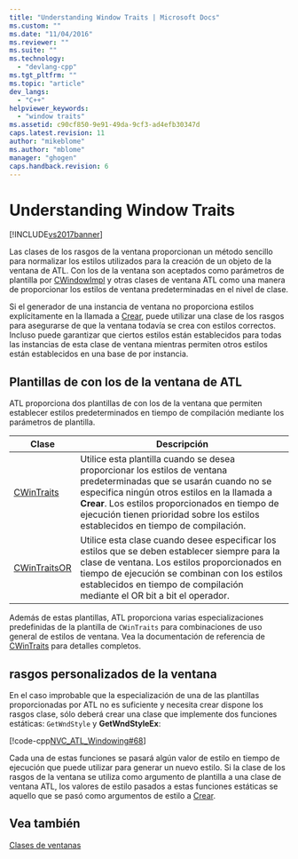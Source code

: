 ```yaml
---
title: "Understanding Window Traits | Microsoft Docs"
ms.custom: ""
ms.date: "11/04/2016"
ms.reviewer: ""
ms.suite: ""
ms.technology: 
  - "devlang-cpp"
ms.tgt_pltfrm: ""
ms.topic: "article"
dev_langs: 
  - "C++"
helpviewer_keywords: 
  - "window traits"
ms.assetid: c90cf850-9e91-49da-9cf3-ad4efb30347d
caps.latest.revision: 11
author: "mikeblome"
ms.author: "mblome"
manager: "ghogen"
caps.handback.revision: 6
---
```

# Understanding Window Traits
[!INCLUDE[vs2017banner](../assembler/inline/includes/vs2017banner.md)]

Las clases de los rasgos de la ventana proporcionan un método sencillo para normalizar los estilos utilizados para la creación de un objeto de la ventana de ATL.  Con los de la ventana son aceptados como parámetros de plantilla por [CWindowImpl](../atl/reference/cwindowimpl-class.md) y otras clases de ventana ATL como una manera de proporcionar los estilos de ventana predeterminadas en el nivel de clase.  
  
 Si el generador de una instancia de ventana no proporciona estilos explícitamente en la llamada a [Crear](../Topic/CWindowImpl::Create.md), puede utilizar una clase de los rasgos para asegurarse de que la ventana todavía se crea con estilos correctos.  Incluso puede garantizar que ciertos estilos están establecidos para todas las instancias de esta clase de ventana mientras permiten otros estilos están establecidos en una base de por instancia.  
  
## Plantillas de con los de la ventana de ATL  
 ATL proporciona dos plantillas de con los de la ventana que permiten establecer estilos predeterminados en tiempo de compilación mediante los parámetros de plantilla.  
  
|Clase|Descripción|  
|-----------|-----------------|  
|[CWinTraits](../atl/reference/cwintraits-class.md)|Utilice esta plantilla cuando se desea proporcionar los estilos de ventana predeterminadas que se usarán cuando no se especifica ningún otros estilos en la llamada a **Crear**.  Los estilos proporcionados en tiempo de ejecución tienen prioridad sobre los estilos establecidos en tiempo de compilación.|  
|[CWinTraitsOR](../atl/reference/cwintraitsor-class.md)|Utilice esta clase cuando desee especificar los estilos que se deben establecer siempre para la clase de ventana.  Los estilos proporcionados en tiempo de ejecución se combinan con los estilos establecidos en tiempo de compilación mediante el OR bit a bit el operador.|  
  
 Además de estas plantillas, ATL proporciona varias especializaciones predefinidas de la plantilla de `CWinTraits` para combinaciones de uso general de estilos de ventana.  Vea la documentación de referencia de [CWinTraits](../atl/reference/cwintraits-class.md) para detalles completos.  
  
## rasgos personalizados de la ventana  
 En el caso improbable que la especialización de una de las plantillas proporcionadas por ATL no es suficiente y necesita crear dispone los rasgos clase, sólo deberá crear una clase que implemente dos funciones estáticas: `GetWndStyle` y **GetWndStyleEx**:  
  
 [!code-cpp[NVC_ATL_Windowing#68](../atl/codesnippet/CPP/understanding-window-traits_1.h)]  
  
 Cada una de estas funciones se pasará algún valor de estilo en tiempo de ejecución que puede utilizar para generar un nuevo estilo.  Si la clase de los rasgos de la ventana se utiliza como argumento de plantilla a una clase de ventana ATL, los valores de estilo pasados a estas funciones estáticas se aquello que se pasó como argumentos de estilo a [Crear](../Topic/CWindowImpl::Create.md).  
  
## Vea también  
 [Clases de ventanas](../atl/atl-window-classes.md)